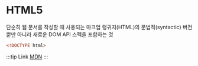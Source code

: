 # HTML5

 단순히 웹 문서를 작성할 때 사용되는 마크업 랭귀지(HTML)의 문법적(syntactic) 버전 뿐만 아니라 새로운 DOM API 스펙을 포함하는 것

```html
<!DOCTYPE html>
```

:::tip Link
[MDN](https://developer.mozilla.org/ko/docs/Web/HTML/HTML5)
:::